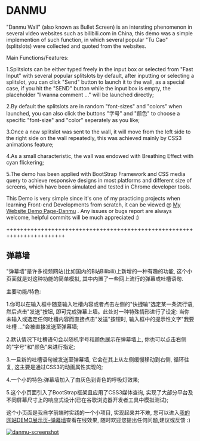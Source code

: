# DANMU

"Danmu Wall" (also known as Bullet Screen) is an intersting phenomenon in several video websites such as bilibili.com in China, this demo was a simple implemention of such function, in which several popular "Tu Cao" (splitslots) were collected and quoted from the websites.

Main Functions/Features:

1.Splitslots can be either typed freely in the input box or selected from "Fast Input" with several popular splitslots by default, after inputting or selecting a splitslot, you can click "Send" button to launch it to the wall, as a special case, if you hit the "SEND" button while the input box is empty, the placeholder "I wanna comment ..." will be launched directly;

2.By default the splitslots are in random "font-sizes" and "colors" when launched, you can also click the buttons "字号" and "颜色" to choose a specific "font-size" and "color" seperately as you like;

3.Once a new splitslot was sent to the wall, it will move from the left side to the right side on the wall repeatedly, this was achieved mainly by CSS3 animations feature;

4.As a small characteristic, the wall was endowed with Breathing Effect with cyan flickering;

5.The demo has been applied with BootStrap Framework and CSS media query to achieve responsive designs in most platforms and different size of screens, which have been simulated and tested in Chrome developer tools.

This Demo is very simple since it's one of my practicing projects when learning Front-end Developments from scratch, it can be viewed @ <a href ="https://www.mike652638.com/demo/danmu.html">My Website Demo Page-Danmu</a>
. Any issues or bugs report are always welcome, helpful commits will be much appreciated :)

+++++++++++++++++++++++++++++++++++++++++++++++++++++++++++++++++++++++

<h2>弹幕墙</h2>

"弹幕墙"是许多视频网站(比如国内的B站Bilibili)上新增的一种有趣的功能, 这个小页面就是对这种功能的简单模拟, 其中内置了一些网上流行的弹幕或吐槽语句.

主要功能/特色:

1.你可以在输入框中随意输入吐槽内容或者点击左侧的"快捷输"选定某一条流行语, 然后点击"发送"按钮, 即可完成弹幕上墙。此处对一种特殊情形进行了设定: 当你未输入或选定任何吐槽内容而直接点击"发送"按钮时, 输入框中的提示性文字"我要吐槽 ..."会被直接发送至弹幕墙;

2.默认情况下吐槽语句会以随机字号和颜色展示在弹幕墙上, 你也可以点击右侧的"字号"和"颜色"来进行指定;

3.一旦新的吐槽语句被发送至弹幕墙, 它会在其上从左侧缓慢移动到右侧, 循环往复, 这主要是通过CSS3的动画属性实现的;

4.一个小的特色:弹幕墙加入了由灰色到青色的呼吸灯效果;

5.这个小页面引入了BootStrap框架且应用了CSS3媒体查询, 实现了大部分平台及不同屏幕尺寸上的响应式设计(已在谷歌浏览器开发者工具中模拟测试);

这个小页面是我自学前端时实践的一个小项目, 实现起来并不难, 您可以进入<a href ="https://www.mike652638.com/demo/danmu.html">我的网站DEMO展示页-弹幕墙<a/>查看在线效果, 随时欢迎您提出任何问题,建议或反馈 :) 

<a target="_blank" href = "https://www.mike652638.com/demo/danmu.html"><img src="https://www.mike652638.com/demo/danmu/scrShts/danmuScrSht-pc.png" alt="danmu-screenshot" /></a>

